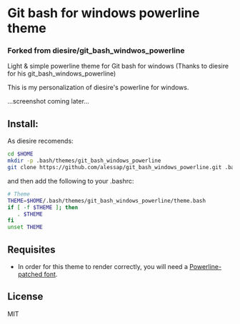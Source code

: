 # Git bash for windows powerline theme
### Forked from diesire/git_bash_windwos_powerline

Light & simple powerline theme for Git bash for windows (Thanks to diesire for his git_bash_windows_powerline)

This is my personalization of diesire's powerline for windows.

...screenshot coming later...

## Install:

As diesire recomends:

```bash
cd $HOME
mkdir -p .bash/themes/git_bash_windows_powerline
git clone https://github.com/alessap/git_bash_windows_powerline.git .bash/themes/git_bash_windows_powerline
```

and then add the following to your .bashrc:

```bash
# Theme
THEME=$HOME/.bash/themes/git_bash_windows_powerline/theme.bash
if [ -f $THEME ]; then
   . $THEME
fi
unset THEME
```

## Requisites

* In order for this theme to render correctly, you will need a
[Powerline-patched font](https://github.com/powerline/fonts).

## License

MIT
